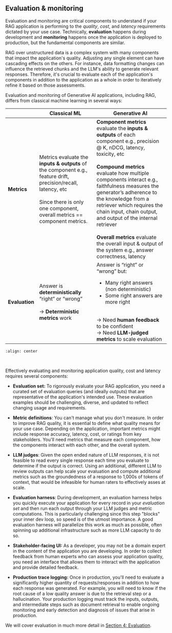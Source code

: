## Evaluation & monitoring

Evaluation and monitoring are critical components to understand if your RAG application is performing to the *quality*, *cost*, and *latency* requirements dictated by your use case.  Technically, **evaluation** happens during development and **monitoring** happens once the application is deployed to production, but the fundamental components are similar.

RAG over unstructured data is a complex system with many components that impact the application's quality. Adjusting any single element can have cascading effects on the others. For instance, data formatting changes can influence the retrieved chunks and the LLM's ability to generate relevant responses. Therefore, it's crucial to evaluate each of the application's components in addition to the application as a whole in order to iteratively refine it based on those assessments.

Evaluation and monitoring of Generative AI applications, including RAG, differs from classical machine learning in several ways:
  
|  | Classical ML | Generative AI | 
|---------|---------|---------|
| **Metrics** | Metrics evaluate the __inputs & outputs__ of the component e.g., feature drift, precision/recall, latency, etc <br/><br/> Since there is only one component, overall metrics == component metrics. | __Component metrics__ evaluate the __inputs & outputs__ of each component e.g., precision @ K, nDCG, latency, toxicity, etc <br/><br/>__Compound metrics__ evaluate how multiple components interact e.g., faithfulness measures the generator’s adherence to the knowledge from a retriever which requires the chain input, chain output, and output of the internal retriever<br/><br/>__Overall metrics__ evaluate the overall input & output of the system e.g., answer correctness, latency |
| **Evaluation** | Answer is __deterministically__ “right” or “wrong” <br/><br/> → __Deterministic metrics__ work | Answer is “right” or “wrong” but: <br/><ul><li>Many right answers (non deterministic)</li><li>Some right answers are more right</li></ul><br/>→ Need __human feedback__ to be confident<br/>→ Need __LLM-judged metrics__ to scale evaluation<br/> |

```{image} ../images/2-fundamentals-unstructured/4_img.png
:align: center
```
<br/>

Effectively evaluating and monitoring application quality, cost and latency requires several components:

- **Evaluation set:** To rigorously evaluate your RAG application, you need a curated set of evaluation queries (and ideally outputs) that are representative of the application's intended use. These evaluation examples should be challenging, diverse, and updated to reflect changing usage and requirements.

- **Metric definitions**: You can't manage what you don't measure. In order to improve RAG quality, it is essential to define what quality means for your use case. Depending on the application, important metrics might include response accuracy, latency, cost, or ratings from key stakeholders.  You'll need metrics that measure each component, how the components interact with each other, and the overall system.

- **LLM judges**: Given the open ended nature of LLM responses, it is not feasible to read every single response each time you evaluate to determine if the output is correct.  Using an additional, different LLM to review outputs can help scale your evaluation and compute additional metrics such as the groundedness of a response to 1,000s of tokens of context, that would be infeasible for human raters to effectively asses at scale.

- **Evaluation harness**: During development, an evaluation harness helps you quickly execute your application for every record in your *evaluation set* and then run each output through your LLM judges and metric computations.  This is particularly challenging since this step "blocks" your inner dev loop, so speed is of the utmost importance.  A good evaluation harness will parallelize this work as much as possible, often spinning up additional infrastructure such as more LLM capacity to do so.

- **Stakeholder-facing UI:** As a developer, you may not be a domain expert in the content of the application you are developing. In order to collect feedback from human experts who can assess your application quality, you need an interface that allows them to interact with the application and provide detailed feedback.

- **Production trace logging:** Once in production, you'll need to evaluate a significantly higher quantity of requests/responses in addition to how each response was generated.  For example, you will need to  know if the root cause of a low quality answer is due to the retrieval step or a hallucination. Your production logging must track the inputs, outputs, and intermediate steps such as document retrieval to enable ongoing monitoring and early detection and diagnosis of issues that arise in production.

We will cover evaluation in much more detail in [Section 4: Evaluation](/nbs/4-evaluation).
